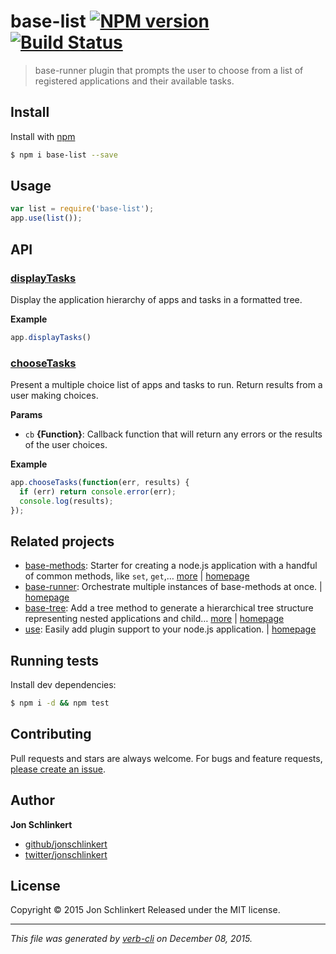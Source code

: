 # base-list [![NPM version](https://badge.fury.io/js/base-list.svg)](http://badge.fury.io/js/base-list)  [![Build Status](https://travis-ci.org/jonschlinkert/base-list.svg)](https://travis-ci.org/jonschlinkert/base-list)

> base-runner plugin that prompts the user to choose from a list of registered applications and their available tasks.

## Install

Install with [npm](https://www.npmjs.com/)

```sh
$ npm i base-list --save
```

## Usage

```js
var list = require('base-list');
app.use(list());
```

## API

### [displayTasks](index.js#L50)

Display the application hierarchy of apps and tasks in a formatted tree.

**Example**

```js
app.displayTasks()
```

### [chooseTasks](index.js#L75)

Present a multiple choice list of apps and tasks to run. Return results from a user making choices.

**Params**

* `cb` **{Function}**: Callback function that will return any errors or the results of the user choices.

**Example**

```js
app.chooseTasks(function(err, results) {
  if (err) return console.error(err);
  console.log(results);
});
```

## Related projects

* [base-methods](https://www.npmjs.com/package/base-methods): Starter for creating a node.js application with a handful of common methods, like `set`, `get`,… [more](https://www.npmjs.com/package/base-methods) | [homepage](https://github.com/jonschlinkert/base-methods)
* [base-runner](https://www.npmjs.com/package/base-runner): Orchestrate multiple instances of base-methods at once. | [homepage](https://github.com/jonschlinkert/base-runner)
* [base-tree](https://www.npmjs.com/package/base-tree): Add a tree method to generate a hierarchical tree structure representing nested applications and child… [more](https://www.npmjs.com/package/base-tree) | [homepage](https://github.com/doowb/base-tree)
* [use](https://www.npmjs.com/package/use): Easily add plugin support to your node.js application. | [homepage](https://github.com/jonschlinkert/use)

## Running tests

Install dev dependencies:

```sh
$ npm i -d && npm test
```

## Contributing

Pull requests and stars are always welcome. For bugs and feature requests, [please create an issue](https://github.com/jonschlinkert/base-list/issues/new).

## Author

**Jon Schlinkert**

+ [github/jonschlinkert](https://github.com/jonschlinkert)
+ [twitter/jonschlinkert](http://twitter.com/jonschlinkert)

## License

Copyright © 2015 Jon Schlinkert
Released under the MIT license.

***

_This file was generated by [verb-cli](https://github.com/assemble/verb-cli) on December 08, 2015._